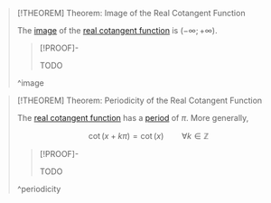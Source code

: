 >[!THEOREM] Theorem: Image of the Real Cotangent Function
>
>The [image](../../../../Functions/Function.md) of the [real cotangent function](Real%20Cotangent%20Function.md) is $(-\infty; +\infty)$.
>
>>[!PROOF]-
>>
>>TODO
>>
>
>^image
>

>[!THEOREM] Theorem: Periodicity of the Real Cotangent Function
>
>The [real cotangent function](Real%20Cotangent%20Function.md) has a [period](../../Periodicity/Periodicity.md) of $\pi$. More generally,
>
>$$\cot(x + k\pi) = \cot (x) \qquad \forall k \in \mathbb{Z}$$
>
>>[!PROOF]-
>>
>>TODO
>>
>
>^periodicity
>
